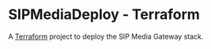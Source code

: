 # SIPMediaDeploy - Terraform

A [Terraform](https://www.terraform.io/docs) project to deploy the SIP Media Gateway stack.
